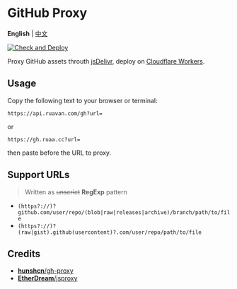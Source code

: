 # GitHub Proxy

**English** | [中文](./README.zh.md)

[![Check and Deploy](https://github.com/prprnya/gh-proxy/actions/workflows/wrangler.yml/badge.svg)](https://github.com/prprnya/gh-proxy/actions/workflows/wrangler.yml)

Proxy GitHub assets throuth [jsDelivr](https://jsdelivr.com), deploy on [Cloudflare Workers](https://workers.cloudflare.com).

## Usage

Copy the following text to your browser or terminal:

```text
https://api.ruavan.com/gh?url=
```

or

```text
https://gh.ruaa.cc?url=
```

then paste before the URL to proxy.

## Support URLs

> Written as ~~unscrict~~ **RegExp** pattern

- `(https?://)?github.com/user/repo/(blob|raw|releases|archive)/branch/path/to/file`
- `(https?://)?(raw|gist).github(usercontent)?.com/user/repo/path/to/file`

## Credits

- [**hunshcn**/gh-proxy](https://github.com/hunshcn/gh-proxy)
- [**EtherDream**/jsproxy](https://github.com/EtherDream/jsproxy)
